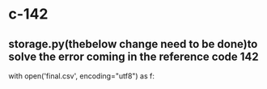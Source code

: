 # c-142
storage.py(thebelow change need to be done)to solve the error coming in the reference code 142
-------------------
with open('final.csv', encoding="utf8") as f:
